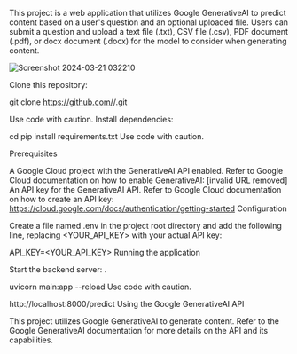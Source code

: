This project is a web application that utilizes Google GenerativeAI to predict content based on a user's question and an optional uploaded file. Users can submit a question and upload a text file (.txt), CSV file (.csv), PDF document (.pdf), or docx document (.docx) for the model to consider when generating content.

![Screenshot 2024-03-21 032210](https://github.com/HimanshuRajput013/chat-bot-google_api/assets/131947510/15b4aa13-2720-4895-881d-22ade6d5a1cc)


Clone this repository:


git clone https://github.com/<your-username>/<your-repository-name>.git

Use code with caution.
Install dependencies:


cd <your-repository-name>
pip install requirements.txt
Use code with caution.

Prerequisites

A Google Cloud project with the GenerativeAI API enabled. Refer to Google Cloud documentation on how to enable GenerativeAI: [invalid URL removed]
An API key for the GenerativeAI API. Refer to Google Cloud documentation on how to create an API key: https://cloud.google.com/docs/authentication/getting-started
Configuration

Create a file named .env in the project root directory and add the following line, replacing <YOUR_API_KEY> with your actual API key:

API_KEY=<YOUR_API_KEY>
Running the application

Start the backend server:
.

uvicorn main:app --reload
Use code with caution.

http://localhost:8000/predict
Using the Google GenerativeAI API

This project utilizes Google GenerativeAI to generate content. Refer to the Google GenerativeAI documentation for more details on the API and its capabilities.
